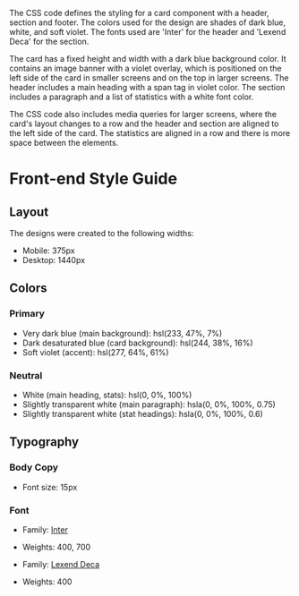 The CSS code defines the styling for a card component with a header, section and footer. The colors used for the design are shades of dark blue, white, and soft violet. The fonts used are 'Inter' for the header and 'Lexend Deca' for the section.

The card has a fixed height and width with a dark blue background color. It contains an image banner with a violet overlay, which is positioned on the left side of the card in smaller screens and on the top in larger screens. The header includes a main heading with a span tag in violet color. The section includes a paragraph and a list of statistics with a white font color.

The CSS code also includes media queries for larger screens, where the card's layout changes to a row and the header and section are aligned to the left side of the card. The statistics are aligned in a row and there is more space between the elements.

# Front-end Style Guide

## Layout

The designs were created to the following widths:

- Mobile: 375px
- Desktop: 1440px

## Colors

### Primary

- Very dark blue (main background): hsl(233, 47%, 7%)
- Dark desaturated blue (card background): hsl(244, 38%, 16%)
- Soft violet (accent): hsl(277, 64%, 61%)

### Neutral

- White (main heading, stats): hsl(0, 0%, 100%)
- Slightly transparent white (main paragraph): hsla(0, 0%, 100%, 0.75)
- Slightly transparent white (stat headings): hsla(0, 0%, 100%, 0.6)

## Typography

### Body Copy

- Font size: 15px

### Font

- Family: [Inter](https://fonts.google.com/specimen/Inter)
- Weights: 400, 700

- Family: [Lexend Deca](https://fonts.google.com/specimen/Lexend+Deca)
- Weights: 400
